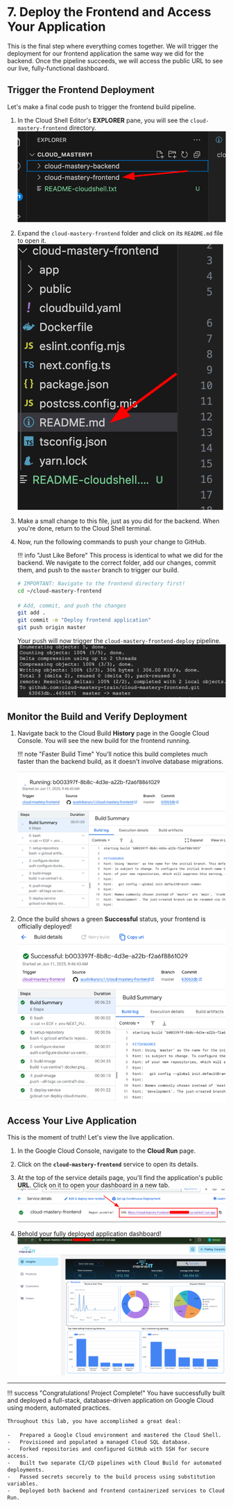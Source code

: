 # 7. Deploy the Frontend and Access Your Application

This is the final step where everything comes together. We will trigger the deployment for our frontend application the same way we did for the backend. Once the pipeline succeeds, we will access the public URL to see our live, fully-functional dashboard.

## Trigger the Frontend Deployment

Let's make a final code push to trigger the frontend build pipeline.

1.  In the Cloud Shell Editor's **EXPLORER** pane, you will see the `cloud-mastery-frontend` directory.
    ![Select frontend folder](assets/images/frontend-cloudshell-folder.png)

2.  Expand the `cloud-mastery-frontend` folder and click on its `README.md` file to open it.
    ![Select readme under frontend folder](assets/images/select-readme-frontend.png)

3.  Make a small change to this file, just as you did for the backend. When you're done, return to the Cloud Shell terminal.

4.  Now, run the following commands to push your change to GitHub.

    !!! info "Just Like Before"
        This process is identical to what we did for the backend. We navigate to the correct folder, add our changes, commit them, and push to the `master` branch to trigger our build.

    ```bash
    # IMPORTANT: Navigate to the frontend directory first!
    cd ~/cloud-mastery-frontend

    # Add, commit, and push the changes
    git add .
    git commit -m "Deploy frontend application"
    git push origin master
    ```
    Your push will now trigger the `cloud-mastery-frontend-deploy` pipeline.
    ![successful push to frontend repo](assets/images/cloud-master-frontend-push.png)

## Monitor the Build and Verify Deployment

1.  Navigate back to the Cloud Build **History** page in the Google Cloud Console. You will see the new build for the frontend running.

    !!! note "Faster Build Time"
        You'll notice this build completes much faster than the backend build, as it doesn't involve database migrations.

    ![Frontend Build History](assets/images/cb_frontend_history.png)

2.  Once the build shows a green **Successful** status, your frontend is officially deployed!
    ![Frontend Build Successful](assets/images/cb_frontend_build_success.png)

## Access Your Live Application

This is the moment of truth! Let's view the live application.

1.  In the Google Cloud Console, navigate to the **Cloud Run** page.

2.  Click on the **`cloud-mastery-frontend`** service to open its details.

3.  At the top of the service details page, you'll find the application's public **URL**. Click on it to open your dashboard in a new tab.
    ![Accessing the Frontend URL](assets/images/cr_access_frontend_url.png)

4.  Behold your fully deployed application dashboard!
    ![Final Application Dashboard](assets/images/final_app_dashboard.png)

---

!!! success "Congratulations! Project Complete!"
    You have successfully built and deployed a full-stack, database-driven application on Google Cloud using modern, automated practices.

    Throughout this lab, you have accomplished a great deal:

    -   Prepared a Google Cloud environment and mastered the Cloud Shell.
    -   Provisioned and populated a managed Cloud SQL database.
    -   Forked repositories and configured GitHub with SSH for secure access.
    -   Built two separate CI/CD pipelines with Cloud Build for automated deployments.
    -   Passed secrets securely to the build process using substitution variables.
    -   Deployed both backend and frontend containerized services to Cloud Run.